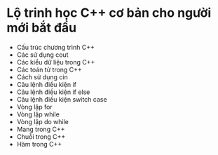 
# Lộ trinh học C++ cơ bản cho người mới bắt đầu


- Cấu trúc chương trình C++
- Các sử dụng cout
- Các kiểu dữ liệu trong C++
- Các toán tử trong C++
- Cách sử dụng cin
- Câu lệnh điều kiện if
- Câu lệnh điều kiện if else
- Câu lệnh điều kiện switch case
- Vòng lặp for
- Vòng lặp while
- Vòng lặp do while
- Mang trong C++
- Chuỗi trong C++
- Hàm trong C++